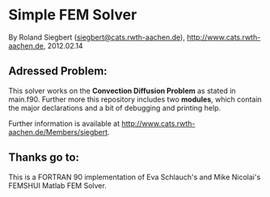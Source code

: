 Simple FEM Solver
=================

By Roland Siegbert (siegbert@cats.rwth-aachen.de), http://www.cats.rwth-aachen.de, 2012.02.14 

Adressed Problem:
-----------------
This solver works on the **Convection Diffusion Problem** as stated in main.f90. Further more this repository includes two **modules**, which contain the major declarations and a bit of debugging and printing help.

Further information is available at http://www.cats.rwth-aachen.de/Members/siegbert.

Thanks go to:
-------------
This is a FORTRAN 90 implementation of Eva Schlauch's and Mike Nicolai's FEMSHUI Matlab FEM Solver.
